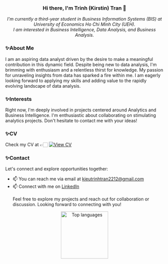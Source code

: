 ### <p align="center"> Hi there, I'm Trinh (Kirstin) Tran 👋
<p align="center"><em> I'm currently a third-year student in Business Information Systems (BIS) at University of Economics Ho Chi Minh City (UEH). <br>I am interested in Business Intelligence, Data Analysis, and Business Analysis. </em></p>

### ✨About Me
I am an aspiring data analyst driven by the desire to make a meaningful contribution in this dynamic field.
Despite being new to data analysis, I'm brimming with enthusiasm and a relentless thirst for knowledge. 
My passion for unraveling insights from data has sparked a fire within me. 
I am eagerly looking forward to applying my skills and adding value to the rapidly evolving landscape of data analysis.

### ✨Interests
Right now, I'm deeply involved in projects centered around Analytics and Business Intelligence. 
I'm enthusiastic about collaborating on stimulating analytics projects. Don't hesitate to contact me with your ideas!

### ✨CV
Check my CV at 👉🏻
[![View CV](https://img.shields.io/badge/View_CV-Canva-a2d2ff?style=for-the-badge&logo=adobe)](https://www.canva.com/design/DAFHTl7FQ8Y/LhV1pFFzLP7ArCHiHNLd4A/view?utm_content=DAFHTl7FQ8Y&utm_campaign=designshare&utm_medium=link2&utm_source=uniquelinks&utlId=h3240afbdfe)

### ✨Contact
Let's connect and explore opportunities together:
- 📫 You can reach me via email at kieutrinhtran2212@gmail.com
- 📫 Connect with me on [LinkedIn](https://www.linkedin.com/in/kieutrinhtran/) <br><br>
Feel free to explore my projects and reach out for collaboration or discussion. Looking forward to connecting with you!

<p align='center'>
   <!--
   <a href="https://github-readme-stats.vercel.app/api?username=kieutrinhtran&show_icons=true&count_private=true">
      <img height=150 src="https://github-readme-stats.vercel.app/api?username=kieutrinhtran&show_icons=true&count_private=true"/></a>
   -->
   <a href="https://github-readme-stats.vercel.app/api/top-langs/?username=kieutrinhtran&layout=compact">
    <img height=150 src="https://github-readme-stats.vercel.app/api/top-langs/?username=kieutrinhtran&layout=compact" alt="Top languages" /></a>
</p>
